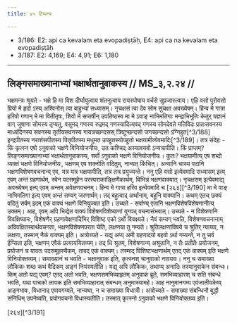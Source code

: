 ```yaml
---
title: ४५ टिप्पन्यः

---
```

- 3/186: E2: api ca kevalam eta evopadiṣṭāḥ, E4: api ca na kevalam eta evopadiṣṭāḥ
- 3/187: E2: 4,169; E4: 4,91; E6: 1,180

____________________________________________


## लिङ्गसमाख्यानाभ्यां भक्षार्थतानुवाकस्य // MS_३,२.२४ //

भक्षमन्त्रः श्रूयते - भक्षे हि मा विश दीर्घायुत्वाय शंतनुत्वाय रायस्पोषाय वर्चसे सुप्रजास्त्वाय। एहि वसो पुरोवसो प्रियो मे हृदो ऽस्य् अश्विनोस् त्वा बाहुभ्यां सध्यासम्। नृचक्षसं त्वा देव सोम सुचक्षा अवख्येषम्। हिन्व मे गात्रा हरिवो गणान् मे मा वितीतृषः, शिवो मे सप्तर्षीन् उपतिष्ठस्व मा मे ऽवाङ् नाभिमतिगाः मन्द्राभिभूतिः केतुर् यज्ञानं वाग् जुषाणा सोमस्य तृप्यतु, वसुमद् गणस्य रुद्रमद् गणस्यादित्यवद् गणस्य सोमदेवते मतिविदः प्रातःसवनस्य माध्यंदिनस्य सवनस्य तृतीयसवनस्य गायत्रच्छन्दसस् त्रिष्टुप्छन्दसो जगच्छन्दसो ऽग्निहुत[^3/188] इन्द्रपीतस्य नराशंसपीतस्य पितृपीतस्य मधुमत उपहूतस्योपहूतो भक्षयामीत्येवमादिः[^3/189]। तत्र संदेहः - किं कृत्स्न एषो ऽनुवाको भक्षणे विनियोजनीयः, उत कश्चिद् अस्यावयवो ऽन्यत्रापीति।
किं प्राप्तम्? लिङ्गसमाख्यानाभ्यां भक्षार्थतानुवाकस्य, सर्वो ऽनुवाको भक्षणे विनियोजनीयः। कुतः? भक्षयामीत्य् एष शब्दो व्यक्तं भक्षणे विनियोजनीयः, भक्षणम् एष शक्नोति वदितुम्, नान्यत् किंचित्। अन्यानि चास्य पदानि भक्षणविशेषणवचनान्य् एव, यत्र यत्र भक्षयामीति, तत्र तत्र प्रयुज्यन्ते।
ननु एहि वसो इत्येवमादि सध्यासम् इत्य् एवम् अन्तं ग्रहणार्थम्, स्वेन पदसमूहेन परस्पराकाङ्क्षिणैकार्थम्, विभिन्नं भक्षणवाक्यात्। नृचक्षसम् इत्येवमाद्य् अवख्येषम् इत्य् एवम् अन्तम् अवेक्षणवचनम्। हिन्व मे गात्रा हरिव इत्येवमादि च [२६३][^3/190] मा मे वाङ् नाभिमतिगा इत्य् एवम् अन्तं सम्यग् जरणार्थम्। तद् बहुत्वाद् अर्थानाम्, बहूनि वाक्यानि। कथम् एतच् छक्यं वदितुं सर्वम् इदम् एकं वाक्यं भक्षणे विनियुज्यत इति।
उच्यते - सर्वाण्य् एतानि भक्षणविशेषविशेषणानीत्य् उक्तम्। आह, एवम् अपि भिद्येत वाक्यं विशेषणविशेष्याणां युगपद् वचनासंभवात्। उच्यते - न विशेषणानि विवक्षिष्यामः, विशेषणैर् ग्रहणावेक्षणादिभिर् विशिष्ट एको ऽर्थो विवक्ष्यते। नैवं सम्यग् भवति, विशेषणवचनानाम् अविवक्षितस्वार्थवचनता, भक्षणविशेषणपरता चेति, लक्षणया तु गम्यते। श्रुतिलक्षणाविषये च श्रुतिर् न्याय्या, न लक्षणा, तस्मान् नैकं वाक्यम् इति।
अत्रोच्यते - यद्य् अप्य् अमी ग्रहणादयो बहवो ऽर्था गम्यन्ते, न तु सर्व ईप्सिता इति, भक्षणम् एवैकं प्रत्याययितव्यम्। तद् धि श्रुतम्, विशेषणान्य् अश्रुतानि, न तैः प्रतीतैः प्रयोजनम्, प्रयोजनं च यावतः पदसमूहस्यैकम्, तावद् एकं वाक्यम्। तस्माद् विशिष्टभक्षणार्थम् एतद् एकं वाक्यम् इति भक्षणे विनियोक्तव्यम्। समाख्यानं च भवति - भक्षानुवाक इति, कृत्स्नश् चानुवाको नावयवः।
ननु च समाख्या लौकिकः शब्दः कथं वैदिकम् अङ्गं नियंस्यतीति। यद्य् अपि लौकिकः, तथाप्य् अनादिः तस्यानुवाकेन संबन्धः। किम् अतो यद्य् एवम्? एतद् अतो भवति, भक्षणसमभिव्याहृतम् अनुवाकं ब्रूते, समभिव्याहारश् च सति संबन्धे भवति, यथा पाचको लावक इति समभिव्याहारात् संबन्धम् अनुमास्यामहे। आह नानुमानगम्य एवंजातीयकेष्व् अङ्गभावः, विधानाद् एवावगम्यते, नान्यथा, न च समाख्या विधात्री। अत्रोच्यते - समाख्या संबन्धिनौ बुद्धौ संनिधिम् उपनेष्यति, प्रयोगवचनो विधास्यतीति। तस्मात् कृत्स्नो ऽनुवाको भक्षणे विनियोक्तव्य इति।

[२६४][^3/191]
